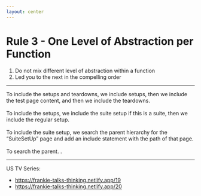 ```yaml
---
layout: center
---
```


# Rule 3 - One Level of Abstraction per Function
1. Do not mix different level of abstraction within a function
2. Led you to the next in the compelling order

<!--
1. 第一点不要混合多层级在一个方法中，我们在刚才的例子中已经一起介绍了。

2. 自顶向下的阅读就是由浅入深，层层递进的阅读方式。如果每个方法都能保证它只是完成子节点，子层级的工作，那从纵向上看，所有的方法就可以自然而然地实现一个自顶向下地阅读顺序，也是由浅入深地一种阅读顺序。从而带来一种更好的阅读体验。
-->
---

To include the setups and teardowns, we include setups, then we include the test page content, and then we include the teardowns.
<br>
<br>
To include the setups, we include the suite setup if this is a suite, then we include the
regular setup.
<br>
<br>
To include the suite setup, we search the parent hierarchy for the “SuiteSetUp” page
and add an include statement with the path of that page.
<br>
<br>
To search the parent. . 

<!--

在整个方法结构上实现了自顶向下的这种阅读顺序后，对应读者是非常友好的，读代码就像是在读一个小故事。当我们阅读这些代码时，甚至时不假思索的就可以理解这些代码的意图及所在做的事情。

打开fitness code 结构图 - 

- To: 结构图中的第一层级对应第一句
- To: 结构图中的第二层级对应第二句
- To: 结构图中的第三层级对应第三局

打开书中原始样例代码 - 而回过头，看书中最开始的一版代码，这个过程首先是我们自己绞尽脑汁的先去猜测和理解代码所表达的内容，最后反向的通过我们自己的加工整理后，才能的出来这样的段落内容.
而这个过程却是很痛苦的。
-->

---

US TV Series: 
- https://frankie-talks-thinking.netlify.app/19
- https://frankie-talks-thinking.netlify.app/20

<!--

那这个自定向下的阅读顺序，也和我之前分享的结构化思考里的纵向思考是一样的， 这个纵向思考的过程就好比是一个看美剧的过程。

第一集抛出一个大的悬念，吸引着你往下看，每一集在揭开一层面纱之后再抛出它的悬念，直到最后才把所有谜底解开。

就跟现在比较火的悬疑剧，漫长的季节， 范伟和秦昊主演的，如果上来就告诉人全是沈墨杀的， 王阳是自杀， 他就缺少了这种层层递进的故事表达方式，就很难吸引你一集集的看下去。而读代码也是一样的
-->
